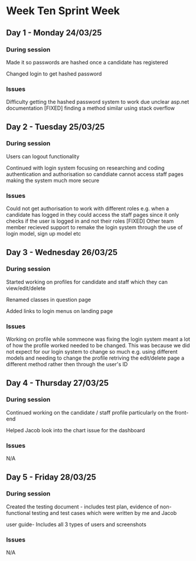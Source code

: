 # Week Ten Sprint Week

## Day 1 - Monday 24/03/25

### During session
Made it so passwords are hashed once a candidate has registered

Changed login to get hashed password

### Issues
Difficulty getting the hashed password system to work due unclear asp.net documentation [FIXED] finding a method similar using stack overflow


## Day 2 - Tuesday 25/03/25

### During session
Users can logout functionality

Continued with login system focusing on researching and coding authentication and authorisation so canddiate cannot access staff pages making the system much more secure

### Issues
Could not get authorisation to work with different roles e.g. when a candidate has logged in they could access the staff pages since it only checks if the user is logged in and not their roles
[FIXED] Other team member recieved support to remake the login system through the use of login model, sign up model etc 

## Day 3 - Wednesday 26/03/25

### During session
Started working on profiles for candidate and staff which they can view/edit/delete

Renamed classes in question page

Added links to login menus on landing page

### Issues
Working on profile while sommeone was fixing the login system meant a lot of how the profile worked needed to be changed. This was because we did not expect for our login system to change so much e.g. using different models and needing to change the profile retriving the edit/delete page a different method rather then through the user's ID

## Day 4 - Thursday 27/03/25

### During session
Continued working on the candidate / staff profile particularly on the front-end

Helped Jacob look into the chart issue for the dashboard

### Issues
N/A

## Day 5 - Friday 28/03/25

### During session
Created the testing document - includes test plan, evidence of non-functional testing and test cases which were written by me and Jacob 

user guide- Includes all 3 types of users and screenshots

### Issues
N/A
